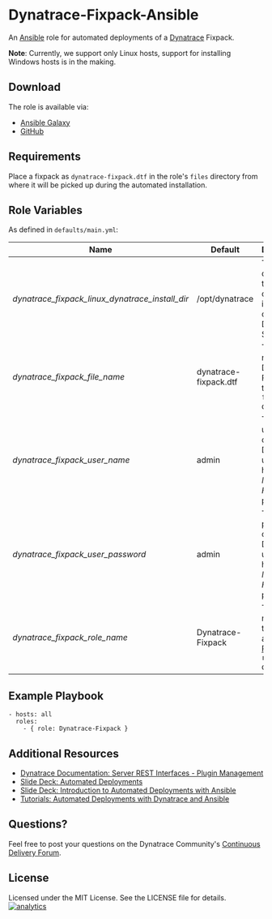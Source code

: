 # Dynatrace-Fixpack-Ansible

An [Ansible](http://www.ansible.com) role for automated deployments of a [Dynatrace](http://bit.ly/dttrial) Fixpack. 

**Note**: Currently, we support only Linux hosts, support for installing Windows hosts is in the making.

## Download

The role is available via:

- [Ansible Galaxy](https://galaxy.ansible.com/list#/roles/2627)
- [GitHub](https://github.com/Dynatrace/Dynatrace-Fixpack-Ansible)

## Requirements

Place a fixpack as ```dynatrace-fixpack.dtf``` in the role's ```files``` directory from where it will be picked up during the automated installation.

## Role Variables

As defined in ```defaults/main.yml```:

| Name                                            | Default               | Description |
|-------------------------------------------------|-----------------------|-------------|
| *dynatrace_fixpack_linux_dynatrace_install_dir* | /opt/dynatrace        | The directory that contains an installation of the Dynatrace Server. |
| *dynatrace_fixpack_file_name*                   | dynatrace-fixpack.dtf | The file name of the Dynatrace Fixpack in the role's ```files``` directory. |
| *dynatrace_fixpack_user_name*                   | admin                 | The username of a Dynatrace user that has the *Manage Fixpacks* permission. |
| *dynatrace_fixpack_user_password*               | admin                 | The password of a Dynatrace user that has the *Manage Fixpacks* permission. |
| *dynatrace_fixpack_role_name*                   | Dynatrace-Fixpack     | The actual name of this role in an [Ansible Playbook's](http://docs.ansible.com/playbooks.html) ```roles``` directory. |

## Example Playbook

	- hosts: all
	  roles:
	    - { role: Dynatrace-Fixpack }

## Additional Resources

- [Dynatrace Documentation: Server REST Interfaces - Plugin Management](https://community.compuwareapm.com/community/pages/viewpage.action?pageId=182356644)
- [Slide Deck: Automated Deployments](http://slideshare.net/MartinEtmajer/automated-deployments-slide-share)
- [Slide Deck: Introduction to Automated Deployments with Ansible](http://www.slideshare.net/MartinEtmajer/introduction-to-automated-deployments-with-ansible)
- [Tutorials: Automated Deployments with Dynatrace and Ansible](https://community.compuwareapm.com/community/display/COE/Tutorials+on+Automated+Deployments#TutorialsonAutomatedDeployments-ansible)

## Questions?

Feel free to post your questions on the Dynatrace Community's [Continuous Delivery Forum](https://community.dynatrace.com/community/pages/viewpage.action?pageId=46628921).

## License

Licensed under the MIT License. See the LICENSE file for details.
[![analytics](https://www.google-analytics.com/collect?v=1&t=pageview&_s=1&dl=https%3A%2F%2Fgithub.com%2FdynaTrace&dp=%2FDynatrace-Fixpack-Ansible&dt=Dynatrace-Fixpack-Ansible&_u=Dynatrace~&cid=github.com%2FdynaTrace&tid=UA-54510554-5&aip=1)]()